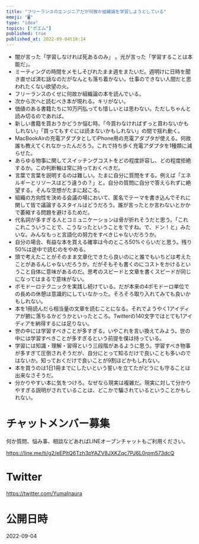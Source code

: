 ```yaml
---
title: "フリーランスのエンジニアだが何故か組織論を学習しようとしている"
emoji: "🖥"
type: "idea"
topics: ["ポエム"]
published: true
published_at: 2022-09-04t18:14
---
```



- 闇が言った「学習しなければ死あるのみ」 。光が言った「学習することは本能だ」。
- ミーティングの時間をメモしそびれたまま週をまたいだ。週明けに日時を聞き直せば済む話なのだがなんとも落ち着かない。仕事のできない人間だと思われたくない欲望の火。
- フリーランスのくせに何故か組織論の本を読んでいる。
- 次から次へと読むべき本が現れる。キリがない。
- 価値のある書籍たちに10万円払っても惜しいとは思わない。ただしちゃんと読み切るのであれば。
- 新しい書籍を買おうかどうか悩む時。「今買わなければずっと買わないかもしれない」「買ってもすぐには読まないかもしれない」の間で揺れ動く。
- MacBookAirの充電アダプタとしてiPhone用の充電アダプタが使える。何故誰も教えてくれなかったんだろう。これで持ち歩く充電アダプタを1種類に減らせた。
- あらゆる物事に関してスイッチングコストをどの程度許容し、どの程度拒絶するか。この判断軸は常に持っておくべきだ。
- 言葉で言葉を説明するのは難しい。たまに自分に質問をする。例えば「エネルギーとリソースはどう違うの？」と。自分の質問に自分で答えられずに絶望する。そんな空想がたまに起こる。
- 組織の方向性を決める会議の場において、匿名でテーマを書き込んでそれに関して皆で議論するスタイルはどうだろう。誰が言ったとか言わないとかかで萎縮する問題を避けるためだ。
- 代名詞が多すぎる人とコミュニケーションは骨が折れそうだと思う。「これこれこういうことで、こうなったということをですね。で、ドン！と」みたいな。みんなもっと言語化の努力をすべきじゃないだろうか。
- 自分の場合、有益な本を買える確率は今のところ50%ぐらいだと思う。残り50%は途中で読むのをやめる。
- 頭で考えたことがそのまま文章化できたら良いのにと誰でもいちどは考えたことがあるんじゃないだろうか。だがそもそも書くのにコストをかけるということ自体に意味があるのだ。思考のスピードと文章を書くスピードが同じになってはまるで意味がない。
- ポモドーロテクニックを実践し続けている。だが本来の4ポモドーロ単位での長めの休憩は意識的にしていなかった。そろそろ取り入れてみても良いかもしれない。
- 本を1冊読んだら相当量の文章を読むことになる。それでようやく1アイディアが腑に落ちるかどうかといったところ。Twitterの140文字ではとても1アイディアを納得するには足りない。
- 世の中には学習すべきことが多すぎる。いやこれを言い換えてみよう。世の中には学習すべきことが多すぎるという前提を僕は持っている。
- 学習には知識・理解・習得という三段階があるように思う。学習すべき物事が多すぎて圧倒されそうだが、自分にとって知るだけで良いことも多いのではないか。知っておくだけで良いことが9割ほどかもしれない。
- 本を買うのは1日1冊までにしたいという誓いを立てたがどうにも守ることは出来なさそうだ。
- 分かりやすい本に気をつけろ。なぜなら現実は複雑だ。現実に対して分かりやすぎる説明がされていることは、どこかで騙されているということかもしれない。

# チャットメンバー募集


何か質問、悩み事、相談などあればLINEオープンチャットもご利用ください。

https://line.me/ti/g2/eEPltQ6Tzh3pYAZV8JXKZqc7PJ6L0rpm573dcQ


# Twitter

https://twitter.com/YumaInaura


# 公開日時

2022-09-04
